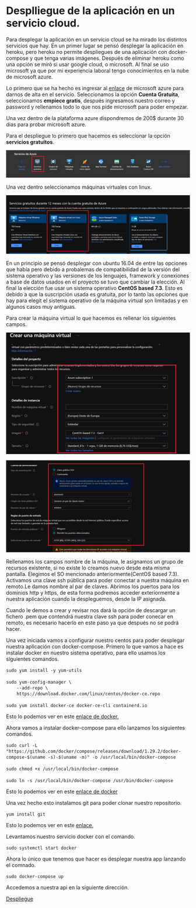 # Desplliegue de la aplicación en un servicio cloud.

Para desplegar la aplicación en un servicio cloud se ha mirado los distintos servicios que hay. En un primer lugar se pensó desplegar la aplicación en heroku, pero heroku no permite despliegues de una aplicación con docker-compose y que tenga varias imágenes. Después de eliminar heroku como una opción se miró si usar google cloud, o microsoft. Al final se uso microsoft ya que por mi experiencia laboral tengo conocimientos en la nube de microsoft azure.

Lo primero que se ha hecho es ingresar al [enlace](https://azure.microsoft.com/es-es/) de microsoft azure para darnos de alta en el servicio. Seleccionamos la opción **Cuenta Gratuita**, seleccionamos **empiece gratis**, después ingresamos nuestro correo y password y rellenamos todo lo que nos pide microsoft para poder empezar.

Una vez dentro de la plataforma azure dispondremos de 200$ durante 30 dias para probar microsoft azure.

Para el despliegue lo primero que hacemos es seleccionar la opción **servicios gratuitos**.

![despliegue 1](./img/despliegue1.png)

Una vez dentro seleccionamos máquinas virtuales con linux.

![despliegue 2](./img/despliegue2.png)

En un principio se pensó desplegar con ubuntu 16.04 de entre las opciones que había pero debido a probalemas de compatibilidad de la versión del sistema operativo y las versiones de los lenguajes, framework y conexiones a base de datos usados en el proyecto se tuvo que cambiar la elección. Al final la elección fue usar un sistema operativo **CentOS based 7.3**. Esto es debido a que la suscripción usada es gratuita, por lo tanto las opciones que hay para elegit el sistema operativo de la máquina virtual son limitadas y en algunos casos muy antiguas.

Para crear la máquina virtual lo que hacemos es rellenar los siguientes campos.

![despliegue 3](./img/despliegue3.png)

![despliegue 4](./img/despliegue4.png)

Rellenamos los campos nombre de la máquina, le asignamos un grupo de recursos existente, si no existe lo creamos nuevo desde esta misma pantalla. Elegimos el SO mencionado anteriormente(CentOS based 7.3). Activamos una clave ssh pública para poder conectar a nuestra máquina en remoto.Le damos nombre al par de claves. Abrimos los puertos para los dominios http y https, de esta forma podremos acceder exteriormente a nuestra aplicación cuando la despleguemos, desde la IP asignada.

Cuando le demos a crear y revisar nos dará la opción de descargar un fichero .pem que contendrá nuestra clave ssh para poder conecar en remoto, es necesario hacerlo en este paso ya que después no se podrá hacer.

Una vez iniciada vamos a configurar nuestro centos para poder desplegar nuestra aplicación con docker-compose. Primero lo que vamos a hace es instalar docker en nuestro sistema operativo, para ello usamos los siguientes comandos.

```
sudo yum install -y yum-utils

sudo yum-config-manager \
    --add-repo \
    https://download.docker.com/linux/centos/docker-ce.repo

sudo yum install docker-ce docker-ce-cli containerd.io
```

Esto lo podemos ver en este [enlace de docker.](https://docs.docker.com/engine/install/centos/)

Ahora vamos a instalar docker-compose para ello lanzamos los siguientes comandos.

```
sudo curl -L "https://github.com/docker/compose/releases/download/1.29.2/docker-compose-$(uname -s)-$(uname -m)" -o /usr/local/bin/docker-compose

sudo chmod +x /usr/local/bin/docker-compose

sudo ln -s /usr/local/bin/docker-compose /usr/bin/docker-compose
```

Esto lo podemos ver en este [enlace de docker](https://docs.docker.com/compose/install/)

Una vez hecho esto instalamos git para poder clonar nuestro repositorio.

```
yum install git
```

Esto lo podemos ver en este [enlace.](https://phoenixnap.com/kb/how-to-install-git-on-centos-7)

Levantamos nuestro servicio docker con el comando.

```
sudo systemctl start docker
```

Ahora lo único que tenemos que hacer es desplegar nuestra app lanzando el comnado.

```
sudo docker-compose up
```

Accedemos a nuestra api en la siguiente dirección.

[Despliegue](http://20.105.205.1/)
